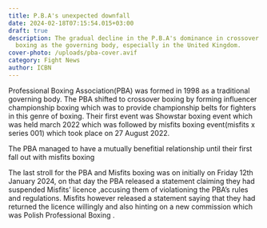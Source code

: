 ```yaml
---
title: P.B.A's unexpected downfall
date: 2024-02-18T07:15:54.015+03:00
draft: true
description: The gradual decline in the P.B.A's dominance in crossover boxing
  boxing as the governing body, especially in the United Kingdom.
cover-photo: /uploads/pba-cover.avif
category: Fight News
author: ICBN
---
```

Professional Boxing Association(PBA) was formed in 1998 as a traditional governing body. The PBA shifted to crossover boxing by forming influencer championship boxing which was to provide championship belts for fighters in this genre of boxing. Their first event was Showstar boxing event which was held march 2022 which was followed by misfits boxing event(misfits x series 001) which took place on 27 August 2022.

The PBA managed to have a mutually benefitial relationship until their first fall out with misfits boxing

The last stroll for the PBA and Misfits boxing was on initially on Friday 12th January 2024, on that day the PBA released a statement claiming they had suspended Misfits’ licence ,accusing them of violationing the PBA’s rules and regulations. Misfits however released a statement saying that they had returned the licence willingly and also hinting on a new commission which was Polish Professional Boxing .
